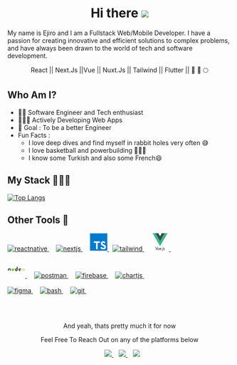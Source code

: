
<h1 align='center'>Hi there <img src="https://raw.githubusercontent.com/MartinHeinz/MartinHeinz/master/wave.gif" width="30px"></h1>
My name is Ejiro and I am a Fullstack Web/Mobile Developer. I have a passion for creating innovative and efficient solutions to complex problems, and have always been drawn to the world of tech and software development.

<p align='center'> React || Next.Js ||Vue || Nuxt.Js || Tailwind || Flutter || 🔨 🚀 🌕</p>

## Who Am I?

- 👨‍🎓 Software Engineer and Tech enthusiast
- 👩🏾‍💻 Actively Developing Web Apps 
- 🎯 Goal : To be a better Engineer
- Fun Facts : 
    - I love deep dives and find myself in rabbit holes very often 😅
    - I love basketball and powerbuilding 🏀🏋️‍♂️
    - I know some Turkish and also some French😄

## My Stack 👩🏾‍💻

[![Top Langs](https://github-readme-stats.vercel.app/api/top-langs/?username=wilkiee&layout=compact)](https://github.com/wilkiee)

## Other Tools 🔱

<p align="left">
    <a href="https://reactnative.dev/" target="_blank" rel="noreferrer"> <img src="https://reactnative.dev/img/header_logo.svg" alt="reactnative" width="40" height="40"/> </a> &nbsp; &nbsp;
    <a href="https://nextjs.org/" target="_blank" rel="noreferrer"> <img src="https://cdn.worldvectorlogo.com/logos/nextjs-2.svg" alt="nextjs" width="40" height="40"/> </a> &nbsp; &nbsp;
    <a href="https://www.typescriptlang.org/" target="_blank" rel="noreferrer"> <img src="https://raw.githubusercontent.com/devicons/devicon/master/icons/typescript/typescript-original.svg" alt="typescript" width="40" height="40"/> </a> &nbsp;
    <a href="https://tailwindcss.com/" target="_blank" rel="noreferrer"> <img src="https://www.vectorlogo.zone/logos/tailwindcss/tailwindcss-icon.svg" alt="tailwind" width="40" height="40"/> </a> &nbsp; &nbsp;
    <a href="https://vuejs.org/" target="_blank" rel="noreferrer"> <img src="https://raw.githubusercontent.com/devicons/devicon/master/icons/vuejs/vuejs-original-wordmark.svg" alt="vuejs" width="40" height="40"/> </a> &nbsp; &nbsp;
    <br />
    <br />
    <a href="https://nodejs.org" target="_blank" rel="noreferrer"> <img src="https://raw.githubusercontent.com/devicons/devicon/master/icons/nodejs/nodejs-original-wordmark.svg" alt="nodejs" width="40" height="40"/> </a>&nbsp; &nbsp;
    <a href="https://postman.com" target="_blank" rel="noreferrer"> <img src="https://www.vectorlogo.zone/logos/getpostman/getpostman-icon.svg" alt="postman" width="40" height="40"/> </a> &nbsp; &nbsp;
    <a href="https://firebase.google.com/" target="_blank" rel="noreferrer"> <img src="https://www.vectorlogo.zone/logos/firebase/firebase-icon.svg" alt="firebase" width="40" height="40"/> </a> &nbsp; &nbsp;
    <a href="https://www.chartjs.org" target="_blank" rel="noreferrer"> <img src="https://www.chartjs.org/media/logo-title.svg" alt="chartjs" width="40" height="40"/> </a> &nbsp; &nbsp;
    <br />
    <br />
  <a href="https://www.figma.com/" target="_blank" rel="noreferrer"> <img src="https://www.vectorlogo.zone/logos/figma/figma-icon.svg" alt="figma" width="40" height="40"/> </a> &nbsp; &nbsp;
    <a href="https://www.gnu.org/software/bash/" target="_blank" rel="noreferrer"> <img src="https://www.vectorlogo.zone/logos/gnu_bash/gnu_bash-icon.svg" alt="bash" width="40" height="40"/> </a> &nbsp; &nbsp;
    <a href="https://git-scm.com/" target="_blank" rel="noreferrer"> <img src="https://www.vectorlogo.zone/logos/git-scm/git-scm-icon.svg" alt="git" width="40" height="40"/> </a> &nbsp; &nbsp;
</p>

<br>

 <br /> 

<p align="center">And yeah, thats pretty much it for now</p>
<p align="center">Feel Free To Reach Out on any of the platforms below </p>

<p align="center">



</p>

<p align='center'>
&nbsp;&nbsp;
<a href="https://wilkiee.github.io/">
  <img src="https://img.shields.io/badge/github-%23121011.svg?style=for-the-badge&logo=github&logoColor=white" />
</a>&nbsp;&nbsp;
<a href="https://www.linkedin.com/in/ejiroghene-wilkie" target="_blank">
  <img src="https://img.shields.io/badge/linkedin-%230077B5.svg?&style=for-the-badge&logo=linkedin&logoColor=white" />
</a>&nbsp;&nbsp;
<a href="mailto:wilkieejiroghene@gmail.com" target="_blank">
  <img src="https://img.shields.io/badge/email me-%23D14836.svg?&style=for-the-badge&logo=gmail&logoColor=white" />
</a>
  
 

